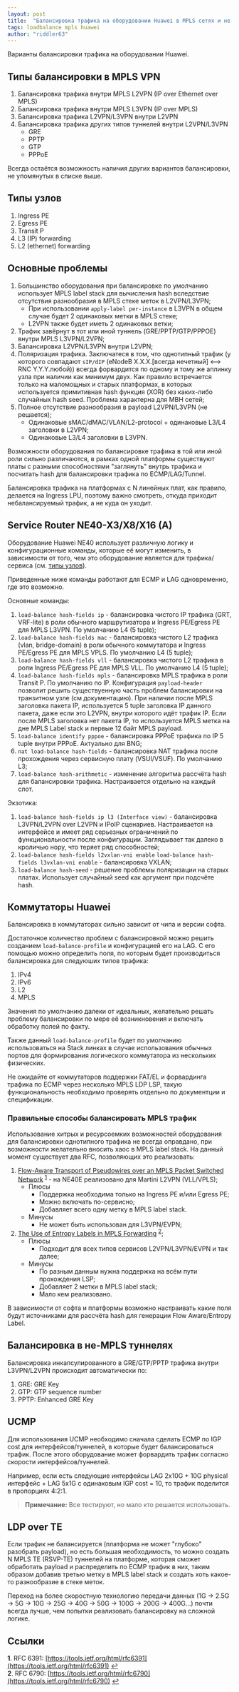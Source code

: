 ```yaml
---
layout: post
title:  "Балансировка трафика на оборудовании Huawei в MPLS сетях и не только"
tags: loadbalance mpls huawei
author: "riddler63"
---
```


Варианты балансировки трафика на оборудовании Huawei.

## Типы балансировки в MPLS VPN

1. Балансировка трафика внутри MPLS L2VPN (IP over Ethernet over MPLS)
1. Балансировка трафика внутри MPLS L3VPN  (IP over MPLS)
1. Балансировка трафика L2VPN/L3VPN внутри L2VPN
1. Балансировка трафика других типов туннелей внутри L2VPN/L3VPN
   * GRE
   * PPTP
   * GTP
   * PPPoE

Всегда остаётся возможность наличия других вариантов балансировки, не упомянутых в списке выше.

## Типы узлов

1. Ingress PE
1. Egress PE
1. Transit P
1. L3 (IP) forwarding
1. L2 (ethernet) forwarding

## Основные проблемы

1. Большинство оборудования при балансировке по умолчанию использует MPLS label stack для вычисления hash вследствие отсутствия разнообразия в MPLS стеке меток в L2VPN/L3VPN; 
   * При использовании `apply-label per-instance` в L3VPN в общем случае будет 2 одинаковых метки в MPLS стеке;
   * L2VPN также будет иметь 2 одинаковых ветки;
1. Трафик завёрнут в тот или иной туннель (GRE/PPTP/GTP/PPPOE) внутри MPLS L3VPN/L2VPN;
1. Балансировка L2VPN/L3VPN внутри L2VPN;
1. Поляризация трафика. Заключатеся в том, что однотипный трафик (у которого совпадают `sIP/dIP` (eNodeB X.X.X.[всегда нечетный] <--> RNC Y.Y.Y.любой)) всегда форвардится по одному и тому же аплинку узла при наличии как минимум двух. Как правило встречается только на маломощных и старых платформах, в которых используется примитивная hash функция (XOR) без каких-либо случайных hash seed. Проблема характерна для MBH сетей;
1. Полное отсутствие разнообразия в payload L2VPN/L3VPN (не решается);
   * Одинаковые sMAC/dMAC/VLAN/L2-protocol + одинаковые L3/L4 заголовки в L2VPN;
   * Одинаковые L3/L4 заголовки в L3VPN.

Возможности оборудования по балансировке трафика в той или иной роли сильно различаются, в рамках одной платформы существуют платы с разными способностями "заглянуть" внутрь трафика и посчитать hash для балансировки трафика по ECMP/LAG/Tunnel.

Балансировка трафика на платформах с N линейных плат, как правило, делается на Ingress LPU, поэтому важно смотреть, откуда приходит небалансируемый трафик, а не куда он уходит.

## Service Router NE40-X3/X8/X16 (A)

Оборудование Huawei NE40 использует различную логику и конфигурационные команды, которые её могут изменить, в зависимости от того, чем это оборудование является для трафика/сервиса (см. [типы узлов](#Типы%20узлов)).

Приведенные ниже команды работают для ECMP и LAG одновременно, где это возможно.

Основные команды:

1. `load-balance hash-fields ip` - балансировка чистого IP трафика (GRT, VRF-lite) в роли обычного маршрутизатора и Ingress PE/Egress PE для MPLS L3VPN. По умолчанию L4 (5 tuple);
1. `load-balance hash-fields mac` - балансировка чистого L2 трафика (vlan, bridge-domain) в роли обычного коммутатора и Ingress PE/Egress PE для MPLS VPLS. По умолчанию L4 (5 tuple);
1. `load-balance hash-fields vll` - балансировка чистого L2 трафика в роли Ingress PE/Egress PE для MPLS VLL. По умолчанию L4 (5 tuple);
1. `load-balance hash-fields mpls` - балансировка MPLS трафика в роли Transit P. По умолчанию по IP. Конфигурация `payload-header` позволит решить существуенную часть проблем балансировки на транзитном узле (см документацию). При наличии после MPLS заголовка пакета IP, используется 5 tuple заголовка IP данного пакета, даже если это L2VPN, внутри которого идёт трафик IP. Если после MPLS заголовка нет пакета IP, то используется MPLS метка на дне MPLS Label stack и первые 12 байт MPLS payload.
1. `load-balance identify pppoe` - балансировка PPPoE трафика по IP 5 tuple внутри PPPoE. Актуально для BNG;
1. `nat load-balance hash-fields` - балансировка NAT трафика после прохождения через сервисную плату (VSUI/VSUF). По умолчанию L3;
1. `load-balance hash-arithmetic` - изменение алгоритма рассчёта hash для балансировки трафика. Настраивается отдельно на каждый слот.

Экзотика:

1. `load-balance hash-fields ip l3 (Interface view)` - балансировка L3VPN/L2VPN over L2VPN и IPoIP сценариев. Настраивается на интерфейсе и имеет ряд серьезных ограничений по функциональности после конфигурации. Заглядывает так далеко в кроличью нору, что теряет ряд способностей;
1. `load-balance hash-fields l2vxlan-vni enable` `load-balance hash-fields l3vxlan-vni enable` - балансировка VXLAN;
1. `load-balance hash-seed` - решение проблемы поляризации на старых платах. Использует случайный seed как аргумент при подсчёте hash.

## Коммутаторы Huawei

Балансировка в коммутаторах сильно зависит от чипа и версии софта.

Достаточное количество проблем с балансировкой можно решить созданием `load-balance-profile` и конфигурацией его на LAG. С его помощью можно определить поля, по которым будет производиться балансировка для следуюших типов трафика:

1. IPv4
1. IPv6
1. L2
1. MPLS

Значения по умолчанию далеки от идеальных, желательно решать проблему балансировки по мере её возникновения и включать обработку полей по факту.

Также данный `load-balance-profile` будет по умолчанию использоваться на Stack линках в случае использования обычных портов для формирования логического коммутатора из нескольких физических.

Не ожидайте от коммутаторов поддержки FAT/EL и форвардинга трафика по ECMP через несколько MPLS LDP LSP, такую функциональность необходимо проверять отдельно по документции и спецификации.

### Правильные способы балансировать MPLS трафик

Использование хитрых и ресурсоемких возможностей оборудования для балансировки однотипного трафика не всегда оправдано, при возможности желательно вносить хаос в MPLS label stack. На данный момент существует два RFC, позволяющих это реализовать:

1. [Flow-Aware Transport of Pseudowires over an MPLS Packet Switched Network](https://tools.ietf.org/html/rfc6391) <sup id="a1">[1](#f1)</sup> - на NE40E реализовано для Martini L2VPN (VLL/VPLS);
   * Плюсы
      * Поддержка необходима только на Ingress PE и/или Egress PE;
      * Можно включать по-сервисно;
      * Добавляет всего одну метку в MPLS label stack.
   * Минусы
      * Не может быть использован для L3VPN/EVPN;
1. [The Use of Entropy Labels in MPLS Forwarding](https://tools.ietf.org/html/rfc6790) <sup id="a2">[2](#f2)</sup>;
   * Плюсы
      * Подходит для всех типов сервисов L2VPN/L3VPN/EVPN и так далее;
   * Минусы
      * По разным данным нужна поддержка на всём пути прохождения LSP;
      * Добавляет 2 метки в MPLS label stack;
      * Мало кем реализовано.

В зависимости от софта и платформы возможно настраивать какие поля будут источниками для рассчёта hash для генерации Flow Aware/Entropy Label.

## Балансировка в не-MPLS туннелях

Балансировка инкапсулированного в GRE/GTP/PPTP трафика внутри L3VPN/L2VPN происходит автоматически по:

1. GRE: GRE Key
1. GTP: GTP sequence number
1. PPTP: Enhanced GRE Key

## UCMP

Для использования UCMP необходимо сначала сделать ECMP по IGP cost для интерфейсов/туннелей, в которые будет балансироваться трафик. После этого оборудование может форвардить трафик согласно скорости интерфейсов/туннелей.

Например, если есть следующие интерфейсы LAG 2x10G + 10G physical интерфейс + LAG 5x1G с одинаковым IGP cost = 10, то трафик поделится в пропорциях 4:2:1.

> **Примечание:** Все тестируют, но мало кто решается использовать.

## LDP over TE

Если трафик не балансируется (платформа не может "глубоко" разобрать payload), но есть большая необходимость, то можно создать N MPLS TE (RSVP-TE) туннелей на платформе, которая сможет обработать payload и распределить по ECMP трафик в них, таким образом добавив третью метку в MPLS label stack и создать хоть какое-то разнообразие в стеке меток.  

Переход на более скоростную технологию передачи данных (1G -> 2.5G -> 5G -> 10G -> 25G -> 40G -> 50G -> 100G -> 200G -> 400G...) почти всегда лучше, чем попытки реализовать балансировку на сложной логике.

## Ссылки
<b id="f1">1</b>. RFC 6391: [https://tools.ietf.org/html/rfc6391](https://tools.ietf.org/html/rfc6391) [↩](#a1)<br/>
<b id="f2">2</b>. RFC 6790: [https://tools.ietf.org/html/rfc6790](https://tools.ietf.org/html/rfc6790) [↩](#a2)<br/>